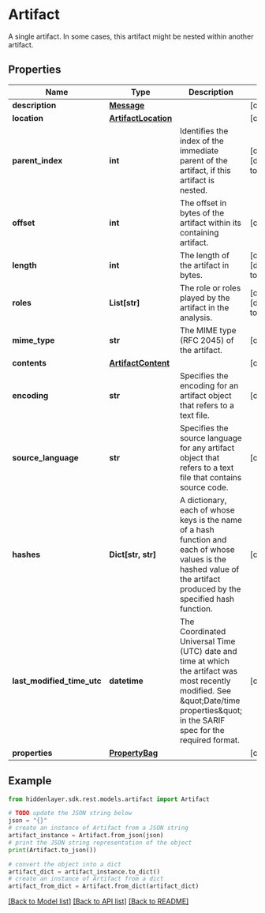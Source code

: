 # Artifact

A single artifact. In some cases, this artifact might be nested within another artifact.

## Properties

Name | Type | Description | Notes
------------ | ------------- | ------------- | -------------
**description** | [**Message**](Message.md) |  | [optional] 
**location** | [**ArtifactLocation**](ArtifactLocation.md) |  | [optional] 
**parent_index** | **int** | Identifies the index of the immediate parent of the artifact, if this artifact is nested. | [optional] [default to -1]
**offset** | **int** | The offset in bytes of the artifact within its containing artifact. | [optional] 
**length** | **int** | The length of the artifact in bytes. | [optional] [default to -1]
**roles** | **List[str]** | The role or roles played by the artifact in the analysis. | [optional] [default to []]
**mime_type** | **str** | The MIME type (RFC 2045) of the artifact. | [optional] 
**contents** | [**ArtifactContent**](ArtifactContent.md) |  | [optional] 
**encoding** | **str** | Specifies the encoding for an artifact object that refers to a text file. | [optional] 
**source_language** | **str** | Specifies the source language for any artifact object that refers to a text file that contains source code. | [optional] 
**hashes** | **Dict[str, str]** | A dictionary, each of whose keys is the name of a hash function and each of whose values is the hashed value of the artifact produced by the specified hash function. | [optional] 
**last_modified_time_utc** | **datetime** | The Coordinated Universal Time (UTC) date and time at which the artifact was most recently modified. See \&quot;Date/time properties\&quot; in the SARIF spec for the required format. | [optional] 
**properties** | [**PropertyBag**](PropertyBag.md) |  | [optional] 

## Example

```python
from hiddenlayer.sdk.rest.models.artifact import Artifact

# TODO update the JSON string below
json = "{}"
# create an instance of Artifact from a JSON string
artifact_instance = Artifact.from_json(json)
# print the JSON string representation of the object
print(Artifact.to_json())

# convert the object into a dict
artifact_dict = artifact_instance.to_dict()
# create an instance of Artifact from a dict
artifact_from_dict = Artifact.from_dict(artifact_dict)
```
[[Back to Model list]](../README.md#documentation-for-models) [[Back to API list]](../README.md#documentation-for-api-endpoints) [[Back to README]](../README.md)



